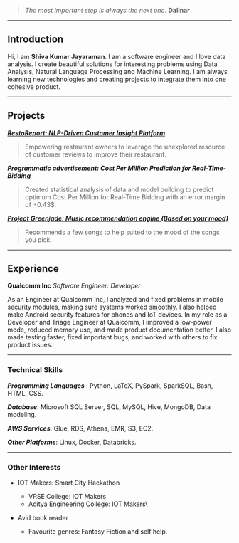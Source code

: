 > _The most important step is always the next one._ **Dalinar**

***
## Introduction

Hi, I am **Shiva Kumar Jayaraman**. I am a software engineer and I love data analysis. I create beautiful solutions for interesting problems using Data Analysis, Natural Language Processing and Machine Learning. I am always learning new technologies and creating projects to integrate them into one cohesive product.

<!-- [Link to another page](./another-page.html). -->
***

## Projects

[_**RestoReport: NLP-Driven Customer Insight Platform**_](https://shiva-kumarj.github.io/restoreport)

> Empowering restaurant owners to leverage the unexplored resource of customer reviews to improve their restaurant.

_**Programmatic advertisement: Cost Per Million Prediction for Real-Time-Bidding**_

> Created statistical analysis of data and model building to predict optimum Cost Per Million for Real-Time Bidding with an error margin of ±0.43$.

[_**Project Greenjade: Music recommendation engine (Based on your mood)**_](https://shiva-kumarj.github.io/greenjade) 

> Recommends a few songs to help suited to the mood of the songs you pick.

***

## Experience

<!-- **FlyEasy**
_Mobile App Developer_
- Frontend developer for the FlyEasy mobile application.
- Converted design screens into working mockups. -->

**Qualcomm Inc**
_Software Engineer: Developer_

As an Engineer at Qualcomm Inc, I analyzed and fixed problems in mobile security modules, making sure systems worked smoothly. I also helped make Android security features for phones and IoT devices. In my role as a Developer and Triage Engineer at Qualcomm, I improved a low-power mode, reduced memory use, and made product documentation better. I also made testing faster, fixed important bugs, and worked with others to fix product issues.


***

### Technical Skills

_**Programming Languages**_ : Python, LaTeX, PySpark, SparkSQL, Bash, HTML, CSS.

_**Database**_: Microsoft SQL Server, SQL, MySQL, Hive, MongoDB, Data modeling.

_**AWS Services**_: Glue, RDS, Athena, EMR, S3, EC2.

_**Other Platforms**_: Linux, Docker, Databricks.

***

### Other Interests

* IOT Makers: Smart City Hackathon
  * VRSE College: IOT Makers
  * Aditya Engineering College: IOT Makers\
  
* Avid book reader
  * Favourite genres: Fantasy Fiction and self help.
  


<!-- > This is a blockquote following a header.
>
> When something is important enough, you do it even if the odds are not in your favor.

### Header 3

```js
// Javascript code with syntax highlighting.
var fun = function lang(l) {
  dateformat.i18n = require('./lang/' + l)
  return true;
}
```

```ruby
# Ruby code with syntax highlighting
GitHubPages::Dependencies.gems.each do |gem, version|
  s.add_dependency(gem, "= #{version}")
end
```

#### Header 4

*   This is an unordered list following a header.
*   This is an unordered list following a header.
*   This is an unordered list following a header.

##### Header 5

1.  This is an ordered list following a header.
2.  This is an ordered list following a header.
3.  This is an ordered list following a header.

###### Header 6

| head1        | head two          | three |
|:-------------|:------------------|:------|
| ok           | good swedish fish | nice  |
| out of stock | good and plenty   | nice  |
| ok           | good `oreos`      | hmm   |
| ok           | good `zoute` drop | yumm  |

### There's a horizontal rule below this.

* * *

### Here is an unordered list:

*   Item foo
*   Item bar
*   Item baz
*   Item zip

### And an ordered list:

1.  Item one
1.  Item two
1.  Item three
1.  Item four

### And a nested list:

- level 1 item
  - level 2 item
  - level 2 item
    - level 3 item
    - level 3 item
- level 1 item
  - level 2 item
  - level 2 item
  - level 2 item
- level 1 item
  - level 2 item
  - level 2 item
- level 1 item

### Small image

![Octocat](https://github.githubassets.com/images/icons/emoji/octocat.png)

### Large image

![Branching](https://guides.github.com/activities/hello-world/branching.png)


### Definition lists can be used with HTML syntax.

<dl>
<dt>Name</dt>
<dd>Godzilla</dd>
<dt>Born</dt>
<dd>1952</dd>
<dt>Birthplace</dt>
<dd>Japan</dd>
<dt>Color</dt>
<dd>Green</dd>
</dl>

```
Long, single-line code blocks should not wrap. They should horizontally scroll if they are too long. This line should be long enough to demonstrate this.
```

```
The final element.
``` -->
